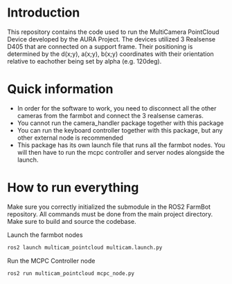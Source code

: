 # Introduction
This repository contains the code used to run the MultiCamera PointCloud Device developed by the AURA Project.
The devices utilized 3 Realsense D405 that are connected on a support frame. Their positioning is determined
by the d(x;y), a(x;y), b(x;y) coordinates with their orientation relative to eachother being set by alpha
(e.g. 120deg).

# Quick information

* In order for the software to work, you need to disconnect all the other cameras from the farmbot and connect the 3 realsense cameras.
* You cannot run the camera_handler package together with this package
* You can run the keyboard controller together with this package, but any other external node is recommended
* This package has its own launch file that runs all the farmbot nodes. You will then have to run the mcpc controller and server nodes alongside the launch.

# How to run everything

Make sure you correctly initialized the submodule in the ROS2 FarmBot repository. All commands must be done from the main project directory. Make sure to build and source the codebase.

Launch the farmbot nodes
```bash
ros2 launch multicam_pointcloud multicam.launch.py
```

Run the MCPC Controller node
```bash
ros2 run multicam_pointcloud mcpc_node.py
```



